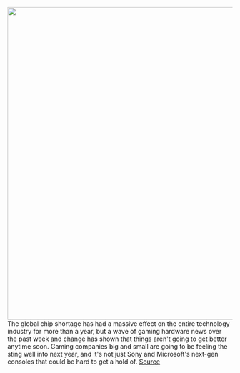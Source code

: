 <img src='https://cdn.vox-cdn.com/thumbor/92guNJKa42DP5BlbiSfMon_2ehg=/0x0:2040x1360/1200x800/filters:focal(857x517:1183x843)/cdn.vox-cdn.com/uploads/chorus_image/image/70130154/vpavic_4278_20201030_0292.0.jpg' width='700px' /><br/>
The global chip shortage has had a massive effect on the entire technology industry for more than a year, but a wave of gaming hardware news over the past week and change has shown that things aren't going to get better anytime soon. Gaming companies big and small are going to be feeling the sting well into next year, and it's not just Sony and Microsoft's next-gen consoles that could be hard to get a hold of.
<a href='https://www.theverge.com/22777216/global-chip-supply-chain-shortage-holidays-christmas-shopping'> Source <a/>